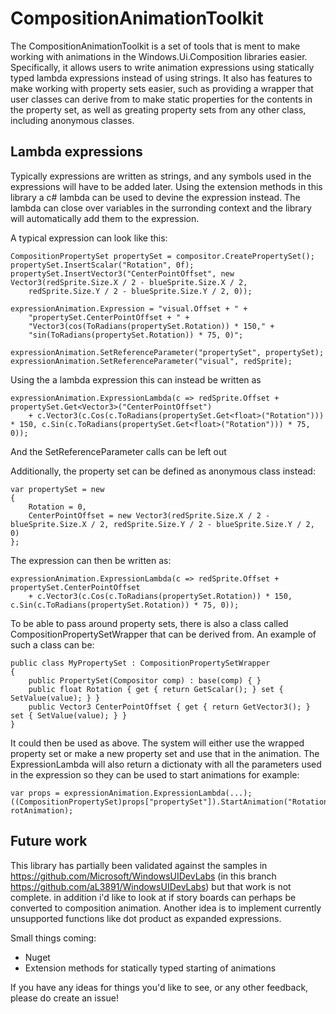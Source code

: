 # CompositionAnimationToolkit

The CompositionAnimationToolkit is a set of tools that is ment to make working with animations in the Windows.Ui.Composition libraries easier. Specifically, it allows users to write animation expressions
using statically typed lambda expressions instead of using strings. It also has features to make working with property sets easier, such as providing a wrapper that user classes can derive from to make static properties
for the contents in the property set, as well as greating property sets from any other class, including anonymous classes.

## Lambda expressions
Typically expressions are written as strings, and any symbols used in the expressions will have to be added later. Using the extension methods in this library a c# lambda can be used to devine the expression instead.
The lambda can close over variables in the surronding context and the library will automatically add them to the expression.

A typical expression can look like this:

    CompositionPropertySet propertySet = compositor.CreatePropertySet();
    propertySet.InsertScalar("Rotation", 0f);
    propertySet.InsertVector3("CenterPointOffset", new Vector3(redSprite.Size.X / 2 - blueSprite.Size.X / 2,
        redSprite.Size.Y / 2 - blueSprite.Size.Y / 2, 0));

    expressionAnimation.Expression = "visual.Offset + " +
        "propertySet.CenterPointOffset + " +
        "Vector3(cos(ToRadians(propertySet.Rotation)) * 150," +
        "sin(ToRadians(propertySet.Rotation)) * 75, 0)";

    expressionAnimation.SetReferenceParameter("propertySet", propertySet);
    expressionAnimation.SetReferenceParameter("visual", redSprite);

Using the a lambda expression this can instead be written as

    expressionAnimation.ExpressionLambda(c => redSprite.Offset + propertySet.Get<Vector3>("CenterPointOffset")
        + c.Vector3(c.Cos(c.ToRadians(propertySet.Get<float>("Rotation"))) * 150, c.Sin(c.ToRadians(propertySet.Get<float>("Rotation"))) * 75, 0));

And the SetReferenceParameter calls can be left out

Additionally, the property set can be defined as anonymous class instead:

    var propertySet = new
    {
        Rotation = 0,
        CenterPointOffset = new Vector3(redSprite.Size.X / 2 - blueSprite.Size.X / 2, redSprite.Size.Y / 2 - blueSprite.Size.Y / 2, 0)
    };

The expression can then be written as:

    expressionAnimation.ExpressionLambda(c => redSprite.Offset + propertySet.CenterPointOffset
        + c.Vector3(c.Cos(c.ToRadians(propertySet.Rotation)) * 150, c.Sin(c.ToRadians(propertySet.Rotation)) * 75, 0));

To be able to pass around property sets, there is also a class called CompositionPropertySetWrapper that can be derived from. An example of such a class can be:

    public class MyPropertySet : CompositionPropertySetWrapper
    {
        public PropertySet(Compositor comp) : base(comp) { }
        public float Rotation { get { return GetScalar(); } set { SetValue(value); } }
        public Vector3 CenterPointOffset { get { return GetVector3(); } set { SetValue(value); } }
    }

It could then be used as above. The system will either use the wrapped property set or make a new property set and use that in the animation. 
The ExpressionLambda will also return a dictionaty with all the parameters used in the expression so they can be used to start animations for example:

    var props = expressionAnimation.ExpressionLambda(...);
    ((CompositionPropertySet)props["propertySet"]).StartAnimation("Rotation", rotAnimation);

## Future work
This library has partially been validated against the samples in https://github.com/Microsoft/WindowsUIDevLabs (in this branch https://github.com/aL3891/WindowsUIDevLabs) but that work is not complete.
in addition i'd like to look at if story boards can perhaps be converted to composition animation. Another idea is to implement currently unsupported functions like dot product as expanded expressions.

Small things coming:
* Nuget
* Extension methods for statically typed starting of animations 

If you have any ideas for things you'd like to see, or any other feedback, please do create an issue!

